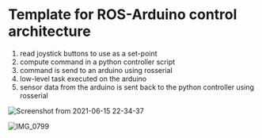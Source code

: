 # Template for ROS-Arduino control architecture

1) read joystick buttons to use as a set-point
2) compute command in a python controller script
3) command is send to an arduino using rosserial
4) low-level task executed on the arduino
5) sensor data from the arduino is sent back to the python controller using rosserial

![Screenshot from 2021-06-15 22-34-37](https://user-images.githubusercontent.com/16725496/122156256-a236fa80-ce36-11eb-9b16-70147ef95720.png)

![IMG_0799](https://user-images.githubusercontent.com/16725496/122602790-66bc4c00-d041-11eb-8b34-188841b2bc51.jpg)
